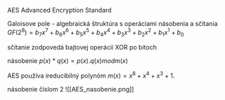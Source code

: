 AES
Advanced Encryption Standard

Galoisove pole - algebraická štruktúra s operáciami násobenia a sčítania
$GF(2^8) = b_7x^7 + b_6x^6 + b_5x^5 + b_4x^4 + b_3x^3 + b_2x^2 + b_1x^1 + b_0$

sčítanie zodpovedá bajtovej operácií XOR po bitoch

násobenie
$p(x) *  q(x) = p(x).q(x) mod m(x)$

AES používa ireducibilný polynóm $m(x) = x^8 + x^4 + x^3 + 1$.

násobenie číslom 2
![[AES_nasobenie.png]]